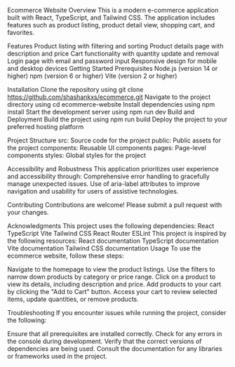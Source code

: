Ecommerce Website
Overview
This is a modern e-commerce application built with React, TypeScript, and Tailwind CSS. The application includes features such as product listing, product detail view, shopping cart, and favorites.

Features
Product listing with filtering and sorting
Product details page with description and price
Cart functionality with quantity update and removal
Login page with email and password input
Responsive design for mobile and desktop devices
Getting Started
Prerequisites
Node.js (version 14 or higher)
npm (version 6 or higher)
Vite (version 2 or higher)

Installation
Clone the repository using git clone https://github.com/shashankxs/ecommerce.git
Navigate to the project directory using cd ecommerce-website
Install dependencies using npm install
Start the development server using npm run dev
Build and Deployment
Build the project using npm run build
Deploy the project to your preferred hosting platform

Project Structure
src: Source code for the project
public: Public assets for the project
components: Reusable UI components
pages: Page-level components
styles: Global styles for the project


Accessibility and Robustness
This application prioritizes user experience and accessibility through:
Comprehensive error handling to gracefully manage unexpected issues.
Use of aria-label attributes to improve navigation and usability for users of assistive technologies.

Contributing
Contributions are welcome! Please submit a pull request with your changes.

Acknowledgments
This project uses the following dependencies:
React
TypeScript
Vite
Tailwind CSS
React Router
ESLint
This project is inspired by the following resources:
React documentation
TypeScript documentation
Vite documentation
Tailwind CSS documentation Usage
To use the ecommerce website, follow these steps:

Navigate to the homepage to view the product listings.
Use the filters to narrow down products by category or price range.
Click on a product to view its details, including description and price.
Add products to your cart by clicking the "Add to Cart" button.
Access your cart to review selected items, update quantities, or remove products.


Troubleshooting
If you encounter issues while running the project, consider the following:

Ensure that all prerequisites are installed correctly.
Check for any errors in the console during development.
Verify that the correct versions of dependencies are being used.
Consult the documentation for any libraries or frameworks used in the project.